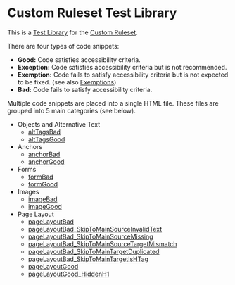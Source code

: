 # Custom Ruleset Test Library
This is a <a href='../README.md#test-library'>Test Library</a> for the <a href="../../README.md#custom-ruleset">Custom Ruleset</a>.

There are four types of code snippets:
<ul>
<li><b>Good:</b> Code satisfies accessibility criteria.</li>
<li><b>Exception:</b> Code satisfies accessibility criteria but is not recommended.</b></li>
<li><b>Exemption:</b> Code fails to satisfy accessibility criteria but is not expected to be fixed.  (see also <a href='../README.md#exemptions'>Exemptions</a>)</li>
<li><b>Bad:</b> Code fails to satisfy accessibility criteria.</li>
</ul>

Multiple code snippets are placed into a single HTML file.  These files are grouped into 5 main categories (see below).

<ul>

<li>Objects and Alternative Text
<ul>
<li><a href='https://htmlpreview.github.io/?https://github.com/ebay/accessibility-ruleset-runner/blob/master/rulesets/tests/input/altTagsBad.html'>altTagsBad</a></li>
<li><a href='https://htmlpreview.github.io/?https://github.com/ebay/accessibility-ruleset-runner/blob/master/rulesets/tests/input/altTagsGood.html'>altTagsGood</a></li>
</ul>
</li>

<li>Anchors
<ul>
<li><a href='https://htmlpreview.github.io/?https://github.com/ebay/accessibility-ruleset-runner/blob/master/rulesets/tests/input/anchorBad.html'>anchorBad</a></li>
<li><a href='https://htmlpreview.github.io/?https://github.com/ebay/accessibility-ruleset-runner/blob/master/rulesets/tests/input/anchorGood.html'>anchorGood</a></li>
</ul>
</li>

<li>Forms
<ul>
<li><a href='https://htmlpreview.github.io/?https://github.com/ebay/accessibility-ruleset-runner/blob/master/rulesets/tests/input/formBad.html'>formBad</a></li>
<li><a href='https://htmlpreview.github.io/?https://github.com/ebay/accessibility-ruleset-runner/blob/master/rulesets/tests/input/formGood.html'>formGood</a></li>
</ul>
</li>

<li>Images
<ul>
<li><a href='https://htmlpreview.github.io/?https://github.com/ebay/accessibility-ruleset-runner/blob/master/rulesets/tests/input/imageBad.html'>imageBad</a></li>
<li><a href='https://htmlpreview.github.io/?https://github.com/ebay/accessibility-ruleset-runner/blob/master/rulesets/tests/input/imageGood.html'>imageGood</a></li>
</ul>
</li>

<li>Page Layout
<ul>
<li><a href='https://htmlpreview.github.io/?https://github.com/ebay/accessibility-ruleset-runner/blob/master/rulesets/tests/input/pageLayoutBad.html'>pageLayoutBad</a></li>
<li><a href='https://htmlpreview.github.io/?https://github.com/ebay/accessibility-ruleset-runner/blob/master/rulesets/tests/input/pageLayoutBad_SkipToMainSourceInvalidText.html'>pageLayoutBad_SkipToMainSourceInvalidText</a></li>
<li><a href='https://htmlpreview.github.io/?https://github.com/ebay/accessibility-ruleset-runner/blob/master/rulesets/tests/input/pageLayoutBad_SkipToMainSourceMissing.html'>pageLayoutBad_SkipToMainSourceMissing</a></li>
<li><a href='https://htmlpreview.github.io/?https://github.com/ebay/accessibility-ruleset-runner/blob/master/rulesets/tests/input/pageLayoutBad_SkipToMainSourceTargetMismatch.html'>pageLayoutBad_SkipToMainSourceTargetMismatch</a></li>
<li><a href='https://htmlpreview.github.io/?https://github.com/ebay/accessibility-ruleset-runner/blob/master/rulesets/tests/input/pageLayoutBad_SkipToMainTargetDuplicated.html'>pageLayoutBad_SkipToMainTargetDuplicated</a></li>
<li><a href='https://htmlpreview.github.io/?https://github.com/ebay/accessibility-ruleset-runner/blob/master/rulesets/tests/input/pageLayoutBad_SkipToMainTargetIsHTag.html'>pageLayoutBad_SkipToMainTargetIsHTag</a></li>
<li><a href='https://htmlpreview.github.io/?https://github.com/ebay/accessibility-ruleset-runner/blob/master/rulesets/tests/input/pageLayoutGood.html'>pageLayoutGood</a></li>
<li><a href='https://htmlpreview.github.io/?https://github.com/ebay/accessibility-ruleset-runner/blob/master/rulesets/tests/input/pageLayoutGood_HiddenH1.html'>pageLayoutGood_HiddenH1</a></li>
</ul>
</li>

</ul>

